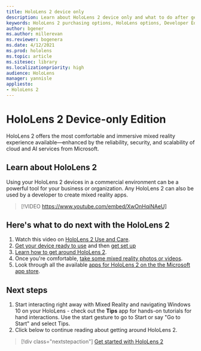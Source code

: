 ```yaml
---
title: HoloLens 2 device only
description: Learn about HoloLens 2 device only and what to do after getting one of your own.
keywords: HoloLens 2 purchasing options, HoloLens options, Developer Edition
author: bgener
ms.author: millerevan
ms.reviewer: bogenera
ms.date: 4/12/2021
ms.prod: hololens
ms.topic: article
ms.sitesec: library
ms.localizationpriority: high
audience: HoloLens
manager: yannisle
appliesto:
- HoloLens 2
---
```


# HoloLens 2 Device-only Edition

HoloLens 2 offers the most comfortable and immersive mixed reality experience available—enhanced by the reliability, security, and scalability of cloud and AI services from Microsoft.

## Learn about HoloLens 2
Using your HoloLens 2 devices in a commercial environment can be a powerful tool for your business or organization. Any HoloLens 2 can also be used by a developer to create mixed reality apps.

> [!VIDEO https://www.youtube.com/embed/XwOnHqiNAeU]

## Here's what to do next with the HoloLens 2

1. Watch this video on [HoloLens 2 Use and Care](/hololens/hololens2-maintenance##HoloLens-2-Use-and-Care).
1. [Get your device ready to use](/hololens/hololens2-setup) and then [get set up](/hololens/hololens2-start)
1. [Learn how to get around HoloLens 2](/hololens/holographic-home).
1. Once you're comfortable, [take some mixed reality photos or videos](/hololens/holographic-photos-and-videos).
1. Look through all the available [apps for HoloLens 2 on the the Microsoft app store](/hololens/holographic-store-apps).

## Next steps

1. Start interacting right away with Mixed Reality and navigating Windows 10 on your HoloLens - check out the **Tips** app for hands-on tutorials for hand interactions. Use the start gesture to go to Start or say "Go to Start" and select Tips.
1. Click below to continue reading about getting around HoloLens 2.

> [!div class="nextstepaction"]
> [Get started with HoloLens 2](hololens2-basic-usage.md)